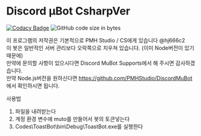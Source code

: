 ﻿# Discord μBot CsharpVer
 [![Codacy Badge](https://api.codacy.com/project/badge/Grade/a8095179c19148e4b0914ccc5880b86c)](https://www.codacy.com/app/hj666c2/DiscordMuBotCsharp?utm_source=github.com&amp;utm_medium=referral&amp;utm_content=hj666c2/DiscordMuBotCsharp&amp;utm_campaign=Badge_Grade) ![GitHub code size in bytes](https://img.shields.io/github/languages/code-size/hj666c2/DiscordMubotCsharp.svg)
 
이 프로그램의 저작권은 기본적으로 PMH Studio / CS에게 있습니다 @hj666c2<br />
이 봇은 일반적인 서버 관리보다 오락쪽으로 치우쳐 있습니다. (이미 Node버전이 있기 때문에)<br />
만약에 문의할 사항이 있으시다면 Discord MuBot Supports에서 해 주시면 감사하겠습니다.<br />
만약 Node.js버전을 원하신다면 https://github.com/PMHStudio/DiscordMuBot 에서 확인하시면 됩니다.<br />

사용법 <br />
1. 파일을 내려받는다 <br />
2. 계정 환경 변수에 muto를 만들어서 봇의 토큰넣는다 <br />
3. Codes\ToastBot\bin\Debug\ToastBot.exe를 실행한다
